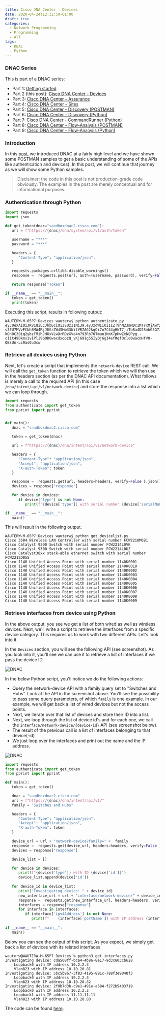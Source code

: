 ```yaml
---
title: Cisco DNA Center - Devices
date: 2020-04-24T12:32:50+01:00
draft: true
categories:
  - Network Programming
  - Programming
  - All
tags:
  - DNAC
  - Python
---
```


### DNAC Series

This is part of a DNAC series:

- Part 1: [Getting started](https://blog.wimwauters.com/networkprogrammability/2020-04-22_dnac_part1_gettingstarted/)
- Part 2 (this post): [Cisco DNA Center - Devices](https://blog.wimwauters.com/networkprogrammability/2020-04-24_dnac_part2_pythonrequests/)
- Part 3: [Cisco DNA Center - Assurance](https://blog.wimwauters.com/networkprogrammability/2020-04-25_dnac_part3_pythonrequests/)
- Part 4: [Cisco DNA Center - Sites](https://blog.wimwauters.com/networkprogrammability/2020-04-27_dnac_part4_pythonrequests/)
- Part 5: [Cisco DNA Center - Discovery (POSTMAN)](https://blog.wimwauters.com/networkprogrammability/2020-04-29_dnac_part5_postman_networkdiscovery/)
- Part 6: [Cisco DNA Center - Discovery (Python)](https://blog.wimwauters.com/networkprogrammability/2020-05-01_dnac_part6_pythonrequests/)
- Part 7: [Cisco DNA Center - CommandRunner (Python)](https://blog.wimwauters.com/networkprogrammability/2020-05-02_dnac_part7_pythonrequests/)
- Part 8: [Cisco DNA Center - Flow-Analysis (POSTMAN)](https://blog.wimwauters.com/networkprogrammability/2020-05-03_dnac_part8_postman_flowanalysis/)
- Part 9: [Cisco DNA Center - Flow-Analysis (Python)](https://blog.wimwauters.com/networkprogrammability/2020-05-04_dnac_part9_pythonrequests_flowanalysis/)
### Introduction

In this [post](https://blog.wimwauters.com/networkprogrammability/2020-04-22_dnac_gettingstarted/), we introduced DNAC at a fairly high level and we have shown some POSTMAN samples to get a basic understanding of some of the APIs like authentication and devices). In this post, we will continue that journey as we will show some  Python samples.

>Disclaimer: the code in this post is not production-grade code obviously.  The examples in the post are merely conceptual and for informational purposes.

### Authentication through Python

```python
import requests
import json

def get_token(dnac="sandboxdnac2.cisco.com"):  
   url = f"https://{dnac}/dna/system/api/v1/auth/token"

   username = "***"
   password = "***"

   headers = {
      "Content-Type": "application/json",
   }

   requests.packages.urllib3.disable_warnings()
   response =  requests.post(url, auth=(username, password), verify=False).json()

   return response["Token"]

if __name__ == "__main__":
   token = get_token()
   print(token)
```
Executing this script, results in following output:
```
WAUTERW-M-65P7:Devices wauterw$ python authenticate.py 
eyJ0eXAiOiJKV1QiLCJhbGciOiJSUzI1NiJ9.eyJzdWIiOiI1ZTVhN2JmNDc1MTYxMjAwY2M0YWUwNjQiLCJhdXRoU291cmNlIjoiaW50ZXJuYWwiLCJ0ZW5hbnROYW1lIjoiVE5UMCIsInJvbGVzIjpbIjVlNWE0MzI2NzUxNjEyMDBjYzRhYzk2MyJdLCJ0ZW5hbnRJZCI6IjVlNWE0MzI1NzUxNjEyMDBjYzRhYzk1YyIsImV4cCI6MTU4NzU0OTY0MywiaWF0IjoxNTg3NTQ2MDQzLCJqdGkiOiJjNDUyOTI3OS01ZTkwLTRhZmMtYjYxYS1hNzJiNWM0NmMzOTMiLCJ1c2VybmFtZSI6ImRldm5ldHVzZXIifQ.Kq6LM60eRXg2ubmiXjh8Vy5fmLN3M1VkmTj0CLLMYYvU6G8-s3EU7MVvFCbh8MW4RjJUGrZW4SHm33WitVRZAG2kqOi7o7C44gHkT7jiTb8a4D28mbG5G7JXRPTi6_77wK6l09plualxLYmT3jYGTaRvhpIHqg_q7Y8e2GYUsjOROkqW7mz8NrvHvVuK1nGQ1JrP-kOn0C30iq2ybzFMihJHUxVLwDrRDzXVo4n793Rb70Tmuu1KmX7pHwZxNQPyg_-cIit49Dkms1vIPli9bODOwaxdxqozQ_vKjG91g5SIyOjGgI4efRqfOclo0wacnHfV0-QBsUn-Lc9as0uOcw
```

### Retrieve all devices using Python

Next, let's create a script that implements the `network-device` REST call. We will call the `get_token` function to retrieve the token which we will then use in the headers section (as per the DNAC API documentation). What follows is merely a call to the required API (in this case `/dna/intent/api/v1/network-device`) and store the response into a list which we can loop through.

```python
import requests
from authenticate import get_token
from pprint import pprint


def main():
   dnac = "sandboxdnac2.cisco.com"

   token = get_token(dnac)

   url = f"https://{dnac}/dna/intent/api/v1/network-device"

   headers = {
      "Content-Type": "application/json",
      "Accept": "application/json",
      "X-auth-Token": token 
   }

   response =  requests.get(url, headers=headers, verify=False ).json()
   devices = response["response"]

   for device in devices:
      if device['type'] is not None:
         print(f"{device['type']} with serial number {device['serialNumber']}")

if __name__ == "__main__":
   main()
```
This will result in the following output.
```
WAUTERW-M-65P7:Devices wauterw$ python get_devicelist.py 
Cisco 3504 Wireless LAN Controller with serial number FCW2218M0B1
Cisco Catalyst 9300 Switch with serial number FCW2214L0VK
Cisco Catalyst 9300 Switch with serial number FCW2214L0UZ
Cisco Catalyst38xx stack-able ethernet switch with serial number FCW2212D05S
Cisco 1140 Unified Access Point with serial number 1140K0001
Cisco 1140 Unified Access Point with serial number 1140K0010
Cisco 1140 Unified Access Point with serial number 1140K0002
Cisco 1140 Unified Access Point with serial number 1140K0003
Cisco 1140 Unified Access Point with serial number 1140K0004
Cisco 1140 Unified Access Point with serial number 1140K0005
Cisco 1140 Unified Access Point with serial number 1140K0006
Cisco 1140 Unified Access Point with serial number 1140K0007
Cisco 1140 Unified Access Point with serial number 1140K0008
Cisco 1140 Unified Access Point with serial number 1140K0009
```

### Retrieve interfaces from device using Python

In the above output, you see we get a list of both wired as well as wireless devices. Next, we'll write a script to retrieve the interfaces from a specific device category. This requires us to work with two different APIs. Let's look into it.

In the `Devices` section, you will see the following API (see screenshot). As you look into it, you'll see we can use it to retrieve a list of interfaces if we pass the device ID.

![DNAC](/images/2020-04-24-1.png)

In the below Python script, you'll notice we do the following actions:

- Query the network-device API with a family query set to "Switches and Hubs". Look at the API in the screenshot above. You'll see the possibility to pass some query parameters, of which `family` is one example. In our example, we will get back a list of wired devices but not the access points. 
- Next, we iterate over that list of devices and store their ID into a list.
- Next, we loop through the list of device id's and for each one, we call the `interface/network-device/{device-id}` API (see screenshot below).
- The result of the previous call is a list of interfaces belonging to that device(-id)
- We just loop over the interfaces and print out the name and the IP address.

![DNAC](/images/2020-04-24-2.png)

```python
import requests
from authenticate import get_token
from pprint import pprint

def main():
   token = get_token()

   dnac = "sandboxdnac2.cisco.com"
   url = f"https://{dnac}/dna/intent/api/v1/"
   family = "Switches and Hubs"

   headers = {
      "Content-Type": "application/json",
      "Accept": "application/json",
      "X-auth-Token": token 
   }

   device_url = url + "network-device?family=" +  family
   response =  requests.get(device_url, headers=headers, verify=False ).json()
   devices = response["response"]

   device_list = []

   for device in devices:
      print(f"{device['type']} with ID {device['id']}")
      device_list.append(device['id'])
 
   for device_id in device_list:
      print("Investigating device: " + device_id)
      new_interface_url = url + "interface/network-device/" + device_id
      response =  requests.get(new_interface_url, headers=headers, verify=False ).json()
      interfaces = response["response"]
      for interface in interfaces:
         if interface['ipv4Address'] is not None:
            print(f"    {interface['portName']} with IP address {interface['ipv4Address']}")
      
if __name__ == "__main__":
   main() 
```
Below you can see the output of this script. As you expect, we simply get back a list of devices with its related interfaces.

```
wauterw@WAUTERW-M-65P7 Devices % python3 get_interfaces.py
Investigating device: cda508ff-bca4-4b96-8e17-9d3c603cb628
    Loopback0 with IP address 10.2.2.3
    Vlan823 with IP address 10.10.20.81
Investigating device: 5bc5b967-3f83-4195-891c-788f3e9048f3
    Loopback0 with IP address 10.2.2.4
    Vlan823 with IP address 10.10.20.82
Investigating device: 2f0b7d3b-c9e1-491e-a584-f272b5403719
    Loopback0 with IP address 10.2.2.2
    Loopback1 with IP address 11.11.11.11
    Vlan823 with IP address 10.10.20.80
```

The code can be found [here](https://github.com/wiwa1978/blog-hugo-netlify-code/tree/master/DNAC_PythonRequests/Devices).